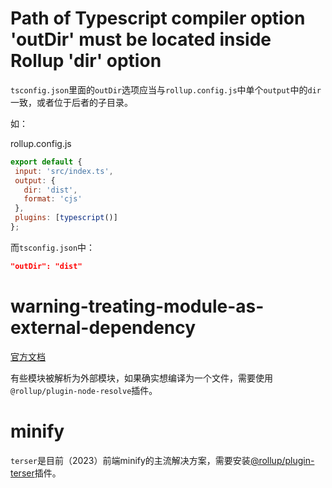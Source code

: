  # Path of Typescript compiler option 'outDir' must be located inside Rollup 'dir' option
 
 `tsconfig.json`里面的`outDir`选项应当与`rollup.config.js`中单个`output`中的`dir`一致，或者位于后者的子目录。

 如：

 rollup.config.js
 
 ```js
export default {
  input: 'src/index.ts',
  output: {
    dir: 'dist',
    format: 'cjs'
  },
  plugins: [typescript()]
};
```
而`tsconfig.json`中：
```json
"outDir": "dist"
```

# warning-treating-module-as-external-dependency

[官方文档](https://rollupjs.org/troubleshooting/#warning-treating-module-as-external-dependency)

有些模块被解析为外部模块，如果确实想编译为一个文件，需要使用`@rollup/plugin-node-resolve`插件。

# minify

`terser`是目前（2023）前端minify的主流解决方案，需要安装[@rollup/plugin-terser](https://www.npmjs.com/package/@rollup/plugin-terser)插件。